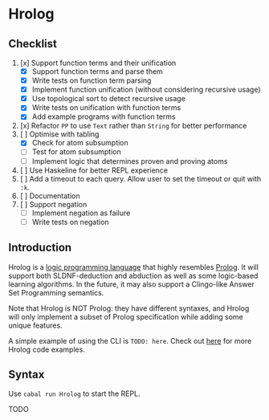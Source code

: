 # Hrolog

## Checklist
1. [x] Support function terms and their unification
   - [x] Support function terms and parse them
   - [x] Write tests on function term parsing
   - [x] Implement function unification (without considering recursive usage)
   - [x] Use topological sort to detect recursive usage
   - [x] Write tests on unification with function terms
   - [x] Add example programs with function terms
2. [x] Refactor `PP` to use `Text` rather than `String` for better performance
3. [ ] Optimise with tabling
   - [x] Check for atom subsumption
   - [ ] Test for atom subsumption
   - [ ] Implement logic that determines proven and proving atoms
4. [ ] Use Haskeline for better REPL experience
5. [ ] Add a timeout to each query. Allow user to set the timeout or quit with `:k`.
6. [ ] Documentation
7. [ ] Support negation
    - [ ] Implement negation as failure
    - [ ] Write tests on negation

## Introduction
Hrolog is a [logic programming language](https://en.wikipedia.org/wiki/Logic_programming) that highly resembles [Prolog](https://en.wikipedia.org/wiki/Prolog). It will support both SLDNF-deduction and abduction as well as some logic-based learning algorithms. In the future, it may also support a Clingo-like Answer Set Programming semantics.

Note that Hrolog is NOT Prolog: they have different syntaxes, and Hrolog will only implement a subset of Prolog specification while adding some unique features.

A simple example of using the CLI is `TODO: here`. Check out [here](/src/Test/programs/) for more Hrolog code examples.

## Syntax
Use `cabal run Hrolog` to start the REPL.

TODO
